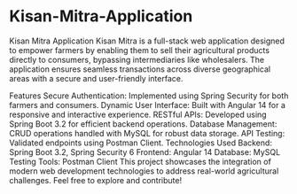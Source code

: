 ﻿# Kisan-Mitra-Application
 Kisan Mitra Application
Kisan Mitra is a full-stack web application designed to empower farmers by enabling them to sell their agricultural products directly to consumers, bypassing intermediaries like wholesalers. The application ensures seamless transactions across diverse geographical areas with a secure and user-friendly interface.

Features
Secure Authentication: Implemented using Spring Security for both farmers and consumers.
Dynamic User Interface: Built with Angular 14 for a responsive and interactive experience.
RESTful APIs: Developed using Spring Boot 3.2 for efficient backend operations.
Database Management: CRUD operations handled with MySQL for robust data storage.
API Testing: Validated endpoints using Postman Client.
Technologies Used
Backend: Spring Boot 3.2, Spring Security 6
Frontend: Angular 14
Database: MySQL
Testing Tools: Postman Client
This project showcases the integration of modern web development technologies to address real-world agricultural challenges. Feel free to explore and contribute!

